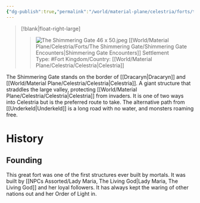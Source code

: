 ```yaml
---
{"dg-publish":true,"permalink":"/world/material-plane/celestria/forts/the-shimmering-gate/the-shimmering-gate/","tags":["CGP-Settlement"]}
---
```


>[!blank|float-right-large]
>>![The Shimmering Gate 46 x 50.jpeg](/img/user/z_Assets/The%20Shimmering%20Gate%2046%20x%2050.jpeg)
>>[[World/Material Plane/Celestria/Forts/The Shimmering Gate/Shimmering Gate Encounters\|Shimmering Gate Encounters]]
>>Settlement Type: #Fort
>>Kingdom/Country: [[World/Material Plane/Celestria/Celestria\|Celestria]]

The Shimmering Gate stands on the border of [[Dracaryn\|Dracaryn]] and [[World/Material Plane/Celestria/Celestria\|Celestria]]. A giant structure that straddles the large valley, protecting [[World/Material Plane/Celestria/Celestria\|Celestria]] from invaders. It is one of two ways into Celestria but is the preferred route to take. The alternative path from [[Underkeld\|Underkeld]] is a long road with no water, and monsters roaming free.

# History
## Founding
This great fort was one of the first structures ever built by mortals. It was built by [[NPCs Assorted/Lady Maria, The Living God\|Lady Maria, The Living God]] and her loyal followers. It has always kept the waring of other nations out and her Order of Light in.
